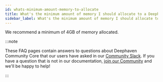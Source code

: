 ```yaml
---
id: whats-minimum-amount-memory-to-allocate
title: What's the minimum amount of memory I should allocate to a Deephaven server?
sidebar_label: What's the minimum amount of memory I should allocate to a Deephaven server?
---
```


We recommend a minimum of 4GB of memory allocated.

:::note

These FAQ pages contain answers to questions about Deephaven Community Core that our users have asked in our [Community Slack](https://deephaven.io/slack). If you have a question that is not in our documentation, [join our Community](https://deephaven.io/slack) and we'll be happy to help!

:::
